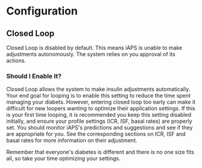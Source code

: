 # Configuration

## Closed Loop
Closed Loop is disabled by default. This means iAPS is unable to make adjustments autonomously. The system relies on you approval of its actions.

### Should I Enable It?
Closed Loop allows the system to make insulin adjustments automatically. Your end goal for looping is to enable this setting to reduce the time spent managing your diabets. However, entering closed loop too early can make it difficult for new loopers wanting to optimize their application settings. If this is your first time looping, it is recommended you keep this setting disabled initially, and ensure your profile settings (ICR, ISF, basal rates) are properly set. You should monitor iAPS's predictions and suggestions and see if they are appropriate for you. See the corresponding sections on ICR, ISF and basal rates for more information on their adjustment.

Remember that everyone's diabetes is different and there is no one size fits all, so take your time optimizing your settings.